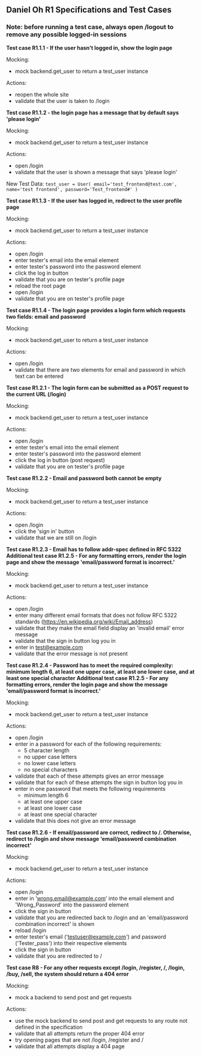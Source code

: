 ## Daniel Oh R1 Specifications and Test Cases
### Note: before running a test case, always open /logout to remove any possible logged-in sessions

**Test case R1.1.1 - If the user hasn't logged in, show the login page**

Mocking:

- mock backend.get_user to return a test_user instance

Actions:

- reopen the whole site
- validate that the user is taken to /login


**Test case R1.1.2 - the login page has a message that by default says 'please login'**

Mocking:

- mock backend.get_user to return a test_user instance

Actions:

- open /login
- validate that the user is shown a message that says 'please login'


New Test Data:
``
test_user = User(
    email='test_frontend@test.com',
    name='test frontend',
    password='Test_frontend#'
)
``

**Test case R1.1.3 - If the user has logged in, redirect to the user profile page**

Mocking:

- mock backend.get_user to return a test_user instance

Actions:

- open /login
- enter tester's email into the email element
- enter tester's password into the password element
- click the log in button
- validate that you are on tester's profile page
- reload the root page
- open /login
- validate that you are on tester's profile page


**Test case R1.1.4 - The login page provides a login form which requests two fields: email and password**

Mocking:

- mock backend.get_user to return a test_user instance

Actions:

- open /login
- validate that there are two elements for email and password in which text can be entered


**Test case R1.2.1 - The login form can be submitted as a POST request to the current URL (/login)**

Mocking:

- mock backend.get_user to return a test_user instance

Actions:

- open /login
- enter tester's email into the email element
- enter tester's password into the password element
- click the log in button (post request)
- validate that you are on tester's profile page


**Test case R1.2.2 - Email and password both cannot be empty**

Mocking:

- mock backend.get_user to return a test_user instance

Actions:

- open /login
- click the 'sign in' button
- validate that we are still on /login


**Test case R1.2.3 - Email has to follow addr-spec defined in RFC 5322**
**Additional test case R1.2.5 - For any formatting errors, render the login page and show the message 'email/password format is incorrect.'**

Mocking:

- mock backend.get_user to return a test_user instance

Actions:

- open /login
- enter many different email formats that does not follow RFC 5322 standards (https://en.wikipedia.org/wiki/Email_address)
- validate that they make the email field display an 'invalid email' error message
- validate that the sign in button log you in
- enter in test@example.com
- validate that the error message is not present


**Test case R1.2.4 - Password has to meet the required complexity: minimum length 6, at least one upper case, at least one lower case, and at least one special character**
**Additional test case R1.2.5 - For any formatting errors, render the login page and show the message 'email/password format is incorrect.'**

Mocking:

- mock backend.get_user to return a test_user instance

Actions:

- open /login
- enter in a password for each of the following requirements:
    - 5 character length
    - no upper case letters
    - no lower case letters
    - no special characters
- validate that each of these attempts gives an error message
- validate that for each of these attempts the sign in button log you in
- enter in one password that meets the following requirements
    - minimum length 6
    - at least one upper case
    - at least one lower case
    - at least one special character
- validate that this does not give an error message


**Test case R1.2.6 - If email/password are correct, redirect to /. Otherwise, redirect to /login and show message 'email/password combination incorrect'**

Mocking:

- mock backend.get_user to return a test_user instance

Actions:

- open /login
- enter in 'wrong.email@example.com' into the email element and 'Wrong_Password' into the password element
- click the sign in button
- validate that you are redirected back to /login and an 'email/password combination incorrect' is shown
- reload /login
- enter tester's email ('testuser@example.com') and password ('Tester_pass') into their respective elements
- click the sign in button
- validate that you are redirected to /


**Test case R8 - For any other requests except /login, /register, /, /login, /buy, /sell, the system should return a 404 error**

Mocking:

- mock a backend to send post and get requests

Actions:

- use the mock backend to send post and get requests to any route not defined in the specification
- validate that all attempts return the proper 404 error
- try opening pages that are not /login, /register and /
- validate that all attempts display a 404 page